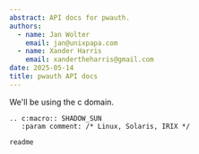 ```yaml
---
abstract: API docs for pwauth.
authors:
  - name: Jan Wolter
    email: jan@unixpapa.com
  - name: Xander Harris
    email: xandertheharris@gmail.com
date: 2025-05-14
title: pwauth API docs
---
```


We'll be using the c domain.

```{eval-rst}
.. c:macro:: SHADOW_SUN
   :param comment: /* Linux, Solaris, IRIX */

```

```{toctree}
readme
```

```{sectionauthor} Jan Wolter <jan@unixpapa.com>

```

```{sectionauthor} Xander Harris <xandertheharris@gmail.com>

```

